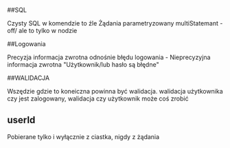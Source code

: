 ##SQL 

Czysty SQL w komendzie to źle
Żądania parametryzowany
multiStatemant - off/ ale to tylko w nodzie

##Logowania

Precyzja informacja zwrotna odnośnie błędu logowania - 
Nieprecyzyjna informacja zwrotna "Użytkownik/lub hasło są błędne"

##WALIDACJA

Wszędzie gdzie to koneiczna powinna być walidacja.
walidacja użytkownika czy jest zalogowany,
walidacja czy użytkownik może coś zrobić

## userId

Pobierane tylko i wyłącznie z ciastka, nigdy z żądania